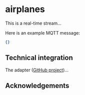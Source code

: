 # airplanes

This is a real-time stream...

Here is an example MQTT message:

```json
{}
```

## Technical integration

The adapter ([GitHub project](https://github.com/stefan-hudelmaier/gcmb-airplanes))...

## Acknowledgements


